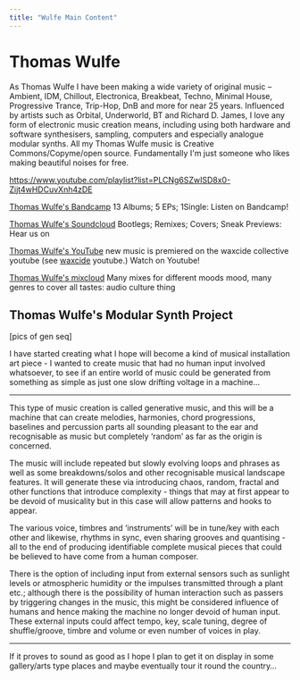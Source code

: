 ```yaml
---
title: "Wulfe Main Content"
---
```


# Thomas Wulfe

As Thomas Wulfe I have been making a wide variety of original music &ndash; Ambient, IDM, Chillout, Electronica, Breakbeat, Techno, Minimal House, Progressive Trance, Trip-Hop, DnB and more for near 25 years. Influenced by artists such as Orbital, Underworld, BT and Richard D. James, I love any form of electronic music creation means, including using both hardware and software synthesisers, sampling, computers and especially analogue  modular synths. All my Thomas Wulfe music is Creative Commons/Copyme/open source. Fundamentally I'm just someone who likes making beautiful noises for free.



https://www.youtube.com/playlist?list=PLCNg6SZwISD8x0-Zijt4wHDCuvXnh4zDE



[Thomas Wulfe's Bandcamp](https://thomaswulfe.bandcamp.com/)
13 Albums; 5 EPs; 1Single:
Listen on Bandcamp!

[Thomas Wulfe's Soundcloud](https://soundcloud.com/ylem-records)
Bootlegs; Remixes; Covers; Sneak Previews:
Hear us on

[Thomas Wulfe's YouTube](https://www.youtube.com/channel/UCVIP6jVuvwsJtsPWLihfecg)
new music is premiered on the waxcide collective youtube (see [waxcide](https://www.youtube.com/channel/UCjpm-6b0nsroI5YVm6_jg_w) youtube.)
Watch on Youtube!

[Thomas Wulfe's mixcloud](https://www.mixcloud.com/waxcidetechnomixes/)
Many mixes for different moods mood, many genres to cover all tastes:
audio culture thing


## Thomas Wulfe's Modular Synth Project

[pics of gen seq]

I have started creating what I hope will become a kind of musical installation art piece - I wanted to create music that had no human input involved whatsoever, to see if an entire world of music could be generated from something as simple as just one slow drifting voltage in a machine…

***

This type of music creation is called generative music, and this will be a machine that can create melodies, harmonies, chord progressions, baselines and percussion parts all sounding pleasant to the ear and recognisable as music but completely ‘random’ as far as the origin is concerned.

The music will include repeated but slowly evolving loops and phrases as well as some breakdowns/solos and other recognisable musical landscape features. It will generate these via introducing chaos, random, fractal and other functions that introduce complexity - things that may at first appear to be devoid of musicality but in this case will allow patterns and hooks to appear.

The various voice, timbres and ‘instruments’ will be in tune/key with each other and likewise, rhythms in sync, even sharing grooves and quantising - all to the end of producing identifiable complete musical pieces that could be believed to have come from a human composer.

There is the option of including input from external sensors such as sunlight levels or atmospheric humidity or the impulses transmitted through a plant etc.; although there is the possibility of human interaction such as passers by triggering changes in the music, this might be considered influence of humans and hence making the machine no longer devoid of human input. These external inputs could affect tempo, key, scale tuning, degree of shuffle/groove, timbre and volume or even number of voices in play.

***

If it proves to sound as good as I hope I plan to get it on display in some gallery/arts type places and maybe eventually tour it round the country&hellip;
